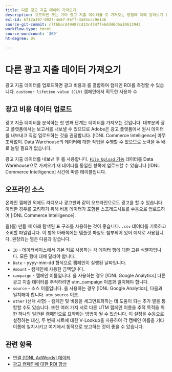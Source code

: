 ```yaml
---
title: 다른 광고 지출 데이터 가져오기
description: 오프라인 또는 기타 광고 지출 데이터를 로 가져오는 방법에 대해 알아보기 [!DNL Commerce Intelligence].
exl-id: 6f12a397-0927-4e87-95ff-3a55ccc9e14b
source-git-commit: c7f6bacd49487cd13c4347fe6dd46d6a10613942
workflow-type: tm+mt
source-wordcount: '369'
ht-degree: 0%

---
```


# 다른 광고 지출 데이터 가져오기

광고 지출 데이터를 업로드하면 광고 비용과 를 결합하여 캠페인 ROI를 측정할 수 있습니다. `customer lifetime value (CLV)` 캠페인에서 획득한 사용자 수

## 광고 비용 데이터 업로드

광고 지출 데이터를 분석하는 첫 번째 단계는 데이터를 가져오는 것입니다. 대부분의 광고 플랫폼에서는 보고서를 내보낼 수 있으므로 Adobe은 광고 플랫폼에서 원시 데이터를 내보내고 직접 업로드하는 것을 권장합니다. [!DNL Commerce Intelligence] 아무 조작없이. Data Warehouse의 데이터에 대한 작업을 수행할 수 있으므로 노력을 두 배로 늘릴 필요가 없습니다.

광고 지출 데이터를 내보낸 후 를 사용합니다. [`File Upload` 기능](../connecting-data/using-file-uploader.md) 데이터를 Data Warehouse으로 가져오기 새 데이터를 동일한 항목에 업로드할 수 있습니다 [!DNL Commerce Intelligence] 시간에 따른 테이블입니다.

## 오프라인 소스

온라인 캠페인 외에도 라디오나 광고판과 같이 오프라인으로도 광고를 할 수 있습니다. 이러한 경우를 고려하기 위해 비용 데이터가 포함된 스프레드시트를 수동으로 업로드하여 [!DNL Commerce Intelligence].

을(를) 만들 때 아래 탐색된 표 구조를 사용하는 것이 좋습니다. `.csv` 데이터를 기록하고 소비할 파일입니다. 이 항목 아래쪽에는 템플릿 파일도 첨부되어 있어 예제로 사용됩니다. 권장되는 열은 다음과 같습니다.

* `ID` - 데이터베이스에서 기본 키로 사용하는 각 데이터 행에 대한 고유 식별자입니다. 모든 행에 대해 달라야 합니다.
* `Date` - yyyy-mm-dd 형식으로 캠페인이 실행된 날짜입니다.
* `Amount` - 캠페인에 사용한 금액입니다.
* `campaign` - 캠페인 이름입니다. 을 사용하는 경우 [!DNL Google Analytics] 다른 광고 지출 데이터를 추적하려면 utm\_campaign 이름과 일치해야 합니다.
* `source` - 소스 이름입니다. 을 사용하는 경우 [!DNL Google Analytics], 다음과 일치해야 합니다. `utm_source` 이름.
* `other` (선택 사항) - 캠페인 및 비용을 세그먼트화하는 데 도움이 되는 추가 열을 통합할 수도 있습니다. 또한 여러 가지 서로 다른 UTM 캠페인 이름을 추적 목적을 위한 하나의 일관된 캠페인으로 요약하는 방법이 될 수 있습니다. 이 설정을 수동으로 설정하는 대신, 두 번째 시트에 대한 V-Lookup을 사용하여 각 캠페인 이름을 기타 이름에 일치시키고 여기에서 동적으로 보고하는 것이 좋을 수 있습니다.

## 관련 항목

* [연결 [!DNL AdWords] 데이터](../integrations/google-adwords.md)
* [광고 캠페인에 대한 ROI 향상](../../analysis/roi-ad-camp.md)
